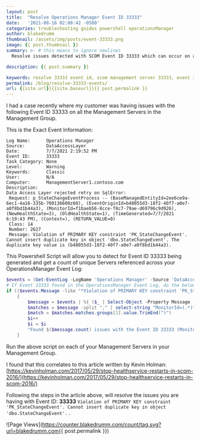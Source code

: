 ```yaml
---
layout: post
title:  "Resolve Operations Manager Event ID 33333"
date:   '2021-08-16 02:08:42 -0500'
categories: troubleshooting guides powershell operationsManager
author: blakedrumm
thumbnail: /assets/img/posts/event-33333.png
image: {{ post.thumbnail }}
summary: >- # this means to ignore newlines
  Resolve issues detected with SCOM Event ID 33333 which can occur on any Management Server.

description: {{ post.summary }}

keywords: resolve 33333 event id, scom management server 33333, event 33333, scom
permalink: /blog/resolve-33333-events/
url: {{site.url}}{{site.baseurl}}{{ post.permalink }}
---
```

 I had a case recently where my customer was having issues with the following Event ID 33333 on all the Management Servers in the Management Group.
 
 This is the Exact Event Information:
```
Log Name:      Operations Manager
Source:        DataAccessLayer
Date:          7/7/2021 2:19:52 PM
Event ID:      33333
Task Category: None
Level:         Warning
Keywords:      Classic
User:          N/A
Computer:      ManagementServer1.contoso.com
Description:
Data Access Layer rejected retry on SqlError:
 Request: p_StateChangeEventProcess -- (BaseManagedEntityId=2ee6ce9a-6ec1-4a16-335b-700136600z60), (EventOriginId=b48055d3-18f2-40f7-a0e7-a0f8bd1b44a3), (MonitorId=f1baeb56-8cce-f8c7-79ae-d69796c9d926), (NewHealthState=3), (OldHealthState=1), (TimeGenerated=7/7/2021 6:19:43 PM), (Context=), (RETURN_VALUE=0)
 Class: 14
 Number: 2627
 Message: Violation of PRIMARY KEY constraint 'PK_StateChangeEvent'. Cannot insert duplicate key in object 'dbo.StateChangeEvent'. The duplicate key value is (b48055d3-18f2-40f7-a0e7-a0f8bd1b44a3).
```

This Powershell Script will allow you to detect for Event ID 33333 being generated and get a count of unique Servers referenced across your OperationsManager Event Log:
```powershell
$events = (Get-EventLog -LogName 'Operations Manager' -Source 'DataAccessLayer' -ErrorAction SilentlyContinue | Where-Object { $_.EventID -eq 33333 })
# If Event 33333 found in the OperationsManager Event Log, do the below
if (($events.Message -like "*Violation of PRIMARY KEY constraint 'PK_StateChangeEvent'. Cannot insert duplicate key in object 'dbo.StateChangeEvent'. The duplicate key value is*") -and ($events.Message -like "*f1baeb56-8cce-f8c7-79ae-d69796c9d926*"))
	{
		$message = $events | %{ ($_ | Select-Object -Property Message -ExpandProperty Message) }
		$matches = $message -split "," | select-string "MonitorId=(.*)"
		$match = $matches.matches.groups[1].value.TrimEnd(")")
		$i++
		$i = $i
		"Found $($message.count) issues with the Event ID 33333 (Monitor Id: $match), see the following article:`n   https://kevinholman.com/2017/05/29/stop-healthservice-restarts-in-scom-2016/"
	}
```

Run the above script on each of your Management Servers in your Management Group.

I found that this correlates to this article written by Kevin Holman:
[https://kevinholman.com/2017/05/29/stop-healthservice-restarts-in-scom-2016/](https://kevinholman.com/2017/05/29/stop-healthservice-restarts-in-scom-2016/)

Following the steps in the article above, will resolve the issues you are having with Event ID: **33333** `Violation of PRIMARY KEY constraint 'PK_StateChangeEvent'. Cannot insert duplicate key in object 'dbo.StateChangeEvent'.` .

![Page Views](https://counter.blakedrumm.com/count/tag.svg?url=blakedrumm.com{{ post.permalink }})

<!--
Having trouble with Pages? Check out our [documentation](https://docs.github.com/categories/github-pages-basics/) or [contact support](https://support.github.com/contact) and we’ll help you sort it out.
-->
